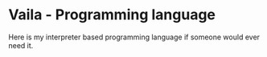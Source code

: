 # Vaila - Programming language
Here is my interpreter based programming language if someone would ever need it.
